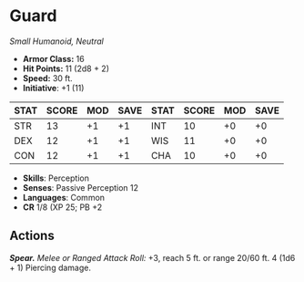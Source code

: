 # Guard

*Small Humanoid, Neutral*

- **Armor Class:** 16
- **Hit Points:** 11 (2d8 + 2)
- **Speed:** 30 ft.
- **Initiative**: +1 (11)

|STAT|SCORE|MOD|SAVE|STAT|SCORE|MOD|SAVE|
| --- | --- | --- | ---- |---| --- | --- | ---- |
| STR | 13 | +1 | +1 | INT | 10 | +0 | +0 |
| DEX | 12 | +1 | +1 | WIS | 11 | +0 | +0 |
| CON | 12 | +1 | +1 | CHA | 10 | +0 | +0 |

- **Skills**: Perception
- **Senses**: Passive Perception 12
- **Languages**: Common
- **CR** 1/8 (XP 25; PB +2

## Actions

***Spear.*** *Melee or Ranged Attack Roll:* +3, reach 5 ft. or range 20/60 ft. 4 (1d6 + 1) Piercing damage.

